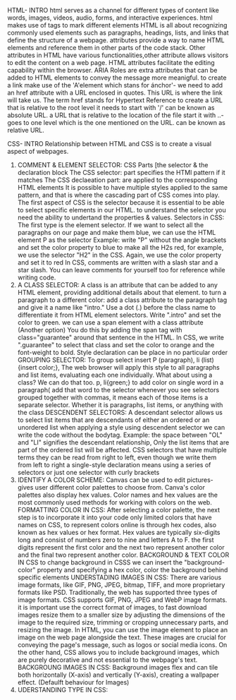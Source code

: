 HTML- INTRO
html serves as a channel for different types of content like words, images, videos, audio, forms, and interactive experiences.
html makes use of tags to mark different elements
HTML is all about recognizing commonly used elements such as paragraphs, headings, lists, and links that define the structure of a webpage.
attributes provide a way to name HTML elements and reference them in other parts of the code stack.  Other attributes in HTML have various functionalities,other attribute allows visitors to edit the content on a web page. HTML attributes facilitate the editing capability within the browser.
ARIA Roles are extra attributes that can be added to HTML elements to convey the message more meanigful.
to create a link make use of the 'A'element which stans for ánchor'- we need to add an href attribute with a URL enclosed in quotes. This URL is where the link will take us. The term href stands for Hypertext Reference
to create a URL that is relative to the root level it needs to start with '/' can be known as absolute URL. a URL that is relative to the location of the file start it with ..- goes to one level which is the one mentioned on the URL. can be known as relative URL. 

CSS- INTRO
Relationship between HTML and CSS is to create a visual aspect of webpages.
1. COMMENT & ELEMENT SELECTOR:
CSS Parts [the selector & the declaration block
The CSS selector: part specifies the HTMl pattern if it matches 
The CSS declaeation part: are applied to the corresponding HTML elements
It is possible to have multiple styles applied to the same pattern, and that is where the cascading part of CSS comes into play.
The first aspect of CSS is the selector because it is essential to be able to select specific elements in our HTML. to understand the selector you need the ability to undertand the properties & values. 
Selectors in CSS: The first type is the element selector. If we want to select all the paragraphs on our page and make them blue, we can use the HTML element P as the selector
Example: write "P" without the angle brackets and set the color property to blue
to make all the H2s red, for example, we use the selector "H2" in the CSS. Again, we use the color property and set it to red
In CSS, comments are written with a slash star and a star slash. You can leave comments for yourself too for reference while writing code.
2. A CLASS SELECTOR:
A class is an attribute that can be added to any HTML element, providing additional details about that element.
to turn a paragraph to a different color: add a class attribute to the paragraph tag and give it a name like "intro." 
Use a dot (.) before the class name to differentiate it from HTML element selectors. Write ".intro" and set the color to green.
we can use a span element with a class attribute (Another option) You do this by adding the span tag with class="guarantee" around that sentence in the HTML. In CSS, we write ".guarantee" to select that class and set the color to orange and the font-weight to bold.
Style declaration can be place in no particular order
GROUPING SELECTOR:
To group select insert P (paragraph),  li (list) {insert color;}, The web browser will apply this style to all paragraphs and list items, evaluating each one individually. What about using a class? We can do that too. 
p, li{green;} 
to add color on single word in a paragraph( add that word to the selector 
whenever you see selectors grouped together with commas, it means each of those items is a separate selector. Whether it is paragraphs, list items, or anything with the class 
DESCENDENT SELECTORS:
A descendant selector allows us to select list items that are descendants of either an ordered or an unordered list
when applying a style using descendent selector we can write the code without the bodytag.
Example:  the space between "OL" and "LI" signifies the descendant relationship, Only the list items that are part of the ordered list will be affected.
CSS selectors that have multiple terms they can be read from right to left, even though we write them from left to right
a single-style declaration means using a series of selectors or just one selector with curly brackets
3. IDENTIFY A COLOR SCHEME:
Canvas can be used to edit pictures- gives user different color palettes to choose from. Canva's color palettes also display hex values. Color names and hex values are the most commonly used methods for working with colors on the web.
FORMATTING COLOR IN CSS:
After selecting a color palette, the next step is to incorporate it into your code
only limited colors that have names on CSS, to represent colors online is through hex codes, also known as hex values or hex format. Hex values are typically six-digits long and consist of numbers zero to nine and letters A to F. the first digits represent the first color and the next two represent another color and the final two represent another color.
BACKGROUND & TEXT COLOR IN CSS
to change background in CSSS we can insert the "background-color" property and specifying a hex color, color the background behind specific elements
UNDERSTADING IMAGES IN CSS:
There are various image formats, like GIF, PNG, JPEG, bitmap, TIFF, and more proprietary formats like PSD. Traditionally, the web has supported three types of image formats. CSS supports GIF, PNG, JPEG and WebP image formats. 
it is important use the correct format of images, to fast download images resize them to a smaller size by adjusting the dimensions of the image to the required size, trimming or cropping unnecessary parts, and resizing the image.
In HTML, you can use the image element to place an image on the web page alongside the text. These images are crucial for conveying the page's message, such as logos or social media icons. On the other hand, CSS allows you to include background images, which are purely decorative and not essential to the webpage's text. 
BACKGROUNG IMAGES IN CSS:
Background images flex and can tile both horizontally (X-axis) and vertically (Y-axis), creating a wallpaper effect. (Defaulft behaviour for Images) 
5. UDERSTANDING TYPE IN CSS:

